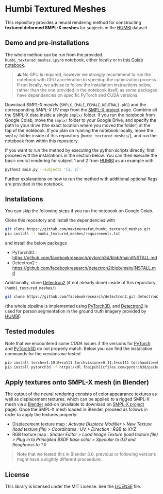# Humbi Textured Meshes

This repository provides a neural rendering method for constructing **textured deformed SMPL-X meshes** for subjects in the [HUMBI](https://github.com/zhixuany/HUMBI) dataset.


## Demo and pre-installations

The whole method can be run from the provided `humbi_textured_meshes.ipynb` notebook, either locally or in [this Colab notebook](https://colab.research.google.com/drive/1Alj4ZPxb7VC6EYSfWOgG9NjYLN4iHAWw?usp=sharing).

> :warning: No GPU is required, however we strongly recommend to run the notebook with GPU acceleration to speedup the optimization process. If run locally, we advise to follow the installation instructions below, rather than the one provided in the notebook itself, as some packages have dependencies on specific PyTorch and CUDA versions.

Download _SMPL-X models_ (`SMPLX_{MALE,FEMALE,NEUTRAL}.pkl`) and the corresponding _SMPL-X UV map_ from the [SMPL-X project](https://smpl-x.is.tue.mpg.de) page. Combine all the SMPL-X data inside a single `smplx/` folder. If you run the notebook from Google Colab, move the `smplx/` folder to your Google Drive, and specify the path to your drive (the exact location where you moved the folder) at the top of the notebook. If you plan on running the notebook locally, move the `smplx/` folder inside of this repository (`humbi_textured_meshes/`), and run the notebook from within this repository.
 
If you want to run the method by executing the python scripts directly, first proceed witt the installations in the section below. You can then execute the basic neural rendering for subject 1 and 2 from [HUMBI](https://github.com/zhixuany/HUMBI) as an example with
```bash
python3 main.py --subjects '[1, 2]'
```
Further explanations on how to run the method with additional optional flags are provided in the notebook.


## Installations

You can skip the following steps if you run the notebook on Google Colab.

Clone this repository and install the dependencies with
```bash
git clone https://github.com/maximeraafat/humbi_textured_meshes.git
pip install -r humbi_textured_meshes/requirements.txt
```

and install the below packages
- PyTorch3D : https://github.com/facebookresearch/pytorch3d/blob/main/INSTALL.md
- Detectron2 : https://github.com/facebookresearch/detectron2/blob/main/INSTALL.md

Additionally, clone [Detectron2](https://github.com/facebookresearch/detectron2) (if not already done) inside of this repository (`humbi_textured_meshes/`)
```bash
git clone https://github.com/facebookresearch/detectron2.git detectron2_repo
```

(the whole pipeline is implemented using [PyTorch3D](https://pytorch3d.org), and [Detectron2](https://github.com/facebookresearch/detectron2) is used for person segmentation in the ground truth imagery provided by [HUMBI](https://github.com/zhixuany/HUMBI))


## Tested modules
Note that we encountered some _CUDA_ issues if the versions for [PyTorch](https://pytorch.org) and [PyTorch3D](https://pytorch3d.org) do not properly match. Below you can find the installation commands for the versions we tested
```bash
pip install torch==1.10.0+cu111 torchvision==0.11.1+cu111 torchaudio==0.10.0+cu111 -f https://download.pytorch.org/whl/cu111/torch_stable.html
pip install pytorch3d -f https://dl.fbaipublicfiles.com/pytorch3d/packaging/wheels/py39_cu111_pyt1100/download.html
```

## Apply textures onto SMPL-X mesh (in Blender)
The output of the neural rendering consists of color appearance textures as well as displacement textures, which can be applied to a rigged SMPL-X mesh via a [Blender](https://www.blender.org) add-on (available to download on [SMPL-X project](https://smpl-x.is.tue.mpg.de) page). Once the SMPL-X mesh loaded in Blender, proceed as follows in order to apply the textures properly:
- Displacement texture map : _Activate Displace Modifier > New Texture (load texture file) > Coordinates : UV > Direction : RGB to XYZ_
- RGB texture map : _Shader Editor > Load Image Texture (load texture file) > Plug in to Principled BSDF base color > Specular to 0.0 and Roughness to 1.0_

> Note that we tested this in Blender 3.0, previous or following versions might have a slightly different proceedure.


## License
This library is licensed under the MIT License. See the [LICENSE](LICENSE) file.


<!-- 
TODO

* Remove tmp_docs folder (but keep tmp_files -> tmp folder)

* Nice visualizations : images and gifs of reconstructed subjects -> see Term Paper Presentation material

-->
